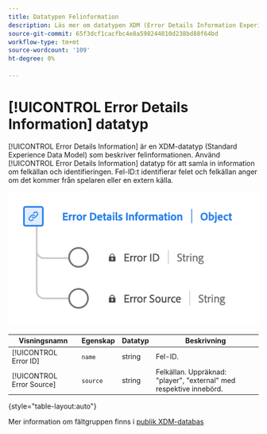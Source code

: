 ```yaml
---
title: Datatypen Felinformation
description: Läs mer om datatypen XDM (Error Details Information Experience Data Model).
source-git-commit: 65f3dcf1cacfbc4e8a598244810d238bd88f64bd
workflow-type: tm+mt
source-wordcount: '109'
ht-degree: 0%

---
```


# [!UICONTROL Error Details Information] datatyp

[!UICONTROL Error Details Information] är en XDM-datatyp (Standard Experience Data Model) som beskriver felinformationen. Använd [!UICONTROL Error Details Information] datatyp för att samla in information om felkällan och identifieringen. Fel-ID:t identifierar felet och felkällan anger om det kommer från spelaren eller en extern källa.

![Ett diagram över datatypen Error Details.](../images/data-types/error-details-information.png)

| Visningsnamn | Egenskap | Datatyp | Beskrivning |
|----------------|----------------|-----------|----------------------------------------------|
| [!UICONTROL Error ID] | `name` | string | Fel-ID. |
| [!UICONTROL Error Source] | `source` | string | Felkällan. Uppräknad: &quot;player&quot;, &quot;external&quot; med respektive innebörd. |

{style="table-layout:auto"}

Mer information om fältgruppen finns i [publik XDM-databas](https://github.com/adobe/xdm/blob/master/components/datatypes/errordetails.schema.json)
